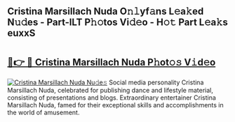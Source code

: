 ## Cristina Marsillach Nuda O𝚗𝚕yf𝚊ns L𝚎a𝚔ed N𝚞𝚍es - Part-lLT P𝚑𝚘tos Vi𝚍𝚎o - H𝚘𝚝 Part L𝚎a𝚔s euxxS

# <h2><a href="http://kf40cf.oniu.top/?m=Cristina+Marsillach+Nuda">🔗👉 🔴 Cristina Marsillach Nuda P𝚑ot𝚘𝚜 V𝚒d𝚎o</a></h2>

[![Cristina Marsillach Nuda Nu𝚍e𝚜](https://i.imgur.com/0qMVB7G.gif)](http://kf40cf.oniu.top/?m=Cristina+Marsillach+Nuda)
Social media personality Cristina Marsillach Nuda, celebrated for publishing dance and lifestyle material, consisting of presentations and blogs. Extraordinary entertainer Cristina Marsillach Nuda, famed for their exceptional skills and accomplishments in the world of amusement.  
